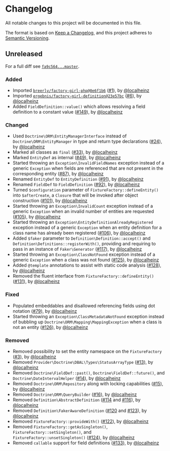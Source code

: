 # Changelog

All notable changes to this project will be documented in this file.

The format is based on [Keep a Changelog](https://keepachangelog.com/en/1.0.0/), and this project adheres to [Semantic Versioning](https://semver.org/spec/v2.0.0.html).

## Unreleased

For a full diff see [`fa9c564...master`][fa9c564...master].

### Added

* Imported [`breerly/factory-girl-php@0e6f1b6`](https://github.com/unhashable/factory-girl-php/tree/0e6f1b6724d39108a2e7cef68a74668b7a77b856) ([#1]), by [@localheinz]
* Imported [`ergebnis/factory-girl-definition@23e57bc`](https://github.com/ergebnis/factory-girl-definition/tree/23e57bc2105ac7a32e3ec7103c866899fe6ad20c) ([#6]), by [@localheinz]
* Added `FieldDefinition::value()` which allows resolving a field definition to a constant value ([#149]), by [@localheinz]

### Changed

* Used `Doctrine\ORM\EntityManagerInterface` instead of `Doctrine\ORM\EntityManager` in type and return type declarations ([#24]), by [@localheinz]
* Marked all classes as `final` ([#33]), by [@localheinz]
* Marked `EntityDef` as internal ([#49]), by [@localheinz]
* Started throwing an `Exception\InvalidFieldNames` exception instead of a generic `Exception` when fields are referenced that are not present in the corresponding entity ([#87]), by [@localheinz]
* Renamed `EntityDef` to `EntityDefinition` ([#91]), by [@localheinz]
* Renamed `FieldDef` to `FieldDefinition` ([#92]), by [@localheinz]
* Turned `$configuration` parameter of `FixtureFactory::defineEntity()` into `$afterCreate`, a `Closure` that will be invoked after object construction ([#101]), by [@localheinz]
* Started throwing an `Exception\InvalidCount` exception instead of a generic `Exception` when an invalid number of entities are requested ([#105]), by [@localheinz]
* Started throwing an `Exception\EntityDefinitionAlreadyRegistered` exception instead of a generic `Exception` when an entity definition for a class name has already been registered ([#106]), by [@localheinz]
* Added `$faker` parameter to `Definition\Definition::accept()` and `Definition\Definitions::registerWith()`, providing and requiring to pass in an instance of `Faker\Generator` ([#117]), by [@localheinz]
* Started throwing an `Exception\ClassNotFound` exception instead of a generic `Exception` when a class was not found ([#125]), by [@localheinz]
* Added `@template` annotations to assist with static code analysis ([#128]), by [@localheinz]
* Removed the fluent interface from `FixtureFactory::defineEntity()` ([#131]), by [@localheinz]

### Fixed

* Populated embeddables and disallowed referencing fields using dot notation ([#79]), by [@localheinz]
* Started throwing an `Exception\ClassMetadataNotFound` exception instead of bubbling up `Doctrine\ORM\Mapping\MappingException` when a class is not an entity ([#126]), by [@localheinz]

### Removed

* Removed possibility to set the entity namespace on the `FixtureFactory` ([#3]), by [@localheinz]
* Removed `Provider\Doctrine\DBAL\Types\StatusArrayType` ([#13]), by [@localheinz]
* Removed `Doctrine\FieldDef::past()`, `Doctrine\FieldDef::future()`, and `Doctrine\DateIntervalHelper` ([#14]), by [@localheinz]
* Removed `Doctrine\ORM\Repository` along with locking capabilities ([#15]), by [@localheinz]
* Removed `Doctrine\ORM\QueryBuilder` ([#16]), by [@localheinz]
* Removed `Definition\AbstractDefinition` ([#114] and [#116]), by [@localheinz]
* Removed `Definition\FakerAwareDefinition` ([#120] and [#123]), by [@localheinz]
* Removed `FixtureFactory::provideWith()` ([#122]), by [@localheinz]
* Removed `FixtureFactory::getAsSingleton()`, `FixtureFactory::setSingleton()`, and `FixtureFactory::unsetSingleton()` ([#124]), by [@localheinz]
* Removed `callable` support for field definitions ([#133]), by [@localheinz]

[fa9c564...master]: https://github.com/ergebnis/factory-bot/compare/fa9c564...master

[#1]: https://github.com/ergebnis/factory-bot/pull/1
[#3]: https://github.com/ergebnis/factory-bot/pull/3
[#6]: https://github.com/ergebnis/factory-bot/pull/6
[#13]: https://github.com/ergebnis/factory-bot/pull/13
[#14]: https://github.com/ergebnis/factory-bot/pull/14
[#15]: https://github.com/ergebnis/factory-bot/pull/15
[#16]: https://github.com/ergebnis/factory-bot/pull/16
[#24]: https://github.com/ergebnis/factory-bot/pull/24
[#33]: https://github.com/ergebnis/factory-bot/pull/33
[#49]: https://github.com/ergebnis/factory-bot/pull/49
[#79]: https://github.com/ergebnis/factory-bot/pull/79
[#87]: https://github.com/ergebnis/factory-bot/pull/87
[#91]: https://github.com/ergebnis/factory-bot/pull/91
[#92]: https://github.com/ergebnis/factory-bot/pull/92
[#101]: https://github.com/ergebnis/factory-bot/pull/101
[#105]: https://github.com/ergebnis/factory-bot/pull/105
[#106]: https://github.com/ergebnis/factory-bot/pull/106
[#114]: https://github.com/ergebnis/factory-bot/pull/114
[#116]: https://github.com/ergebnis/factory-bot/pull/116
[#117]: https://github.com/ergebnis/factory-bot/pull/117
[#120]: https://github.com/ergebnis/factory-bot/pull/120
[#122]: https://github.com/ergebnis/factory-bot/pull/122
[#123]: https://github.com/ergebnis/factory-bot/pull/123
[#124]: https://github.com/ergebnis/factory-bot/pull/124
[#125]: https://github.com/ergebnis/factory-bot/pull/125
[#126]: https://github.com/ergebnis/factory-bot/pull/126
[#128]: https://github.com/ergebnis/factory-bot/pull/128
[#131]: https://github.com/ergebnis/factory-bot/pull/131
[#133]: https://github.com/ergebnis/factory-bot/pull/133
[#149]: https://github.com/ergebnis/factory-bot/pull/149

[@localheinz]: https://github.com/localheinz
